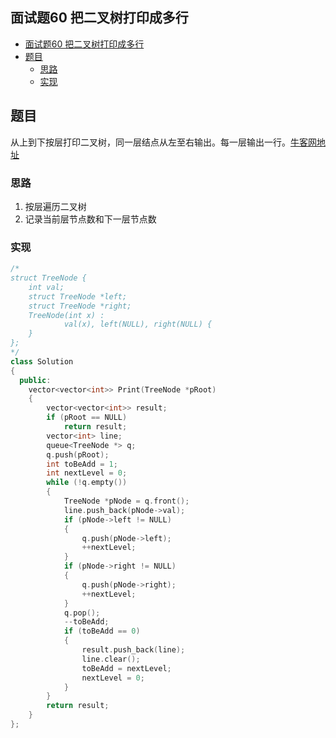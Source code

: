 ## 面试题60 把二叉树打印成多行

<!-- TOC -->

- [面试题60 把二叉树打印成多行](#面试题60-把二叉树打印成多行)
- [题目](#题目)
    - [思路](#思路)
    - [实现](#实现)

<!-- /TOC -->

## 题目

从上到下按层打印二叉树，同一层结点从左至右输出。每一层输出一行。[牛客网地址][url]

### 思路
1. 按层遍历二叉树
2. 记录当前层节点数和下一层节点数
 
### 实现

```cpp
/*
struct TreeNode {
    int val;
    struct TreeNode *left;
    struct TreeNode *right;
    TreeNode(int x) :
            val(x), left(NULL), right(NULL) {
    }
};
*/
class Solution
{
  public:
    vector<vector<int>> Print(TreeNode *pRoot)
    {
        vector<vector<int>> result;
        if (pRoot == NULL)
            return result;
        vector<int> line;
        queue<TreeNode *> q;
        q.push(pRoot);
        int toBeAdd = 1;
        int nextLevel = 0;
        while (!q.empty())
        {
            TreeNode *pNode = q.front();
            line.push_back(pNode->val);
            if (pNode->left != NULL)
            {
                q.push(pNode->left);
                ++nextLevel;
            }
            if (pNode->right != NULL)
            {
                q.push(pNode->right);
                ++nextLevel;
            }
            q.pop();
            --toBeAdd;
            if (toBeAdd == 0)
            {
                result.push_back(line);
                line.clear();
                toBeAdd = nextLevel;
                nextLevel = 0;
            }
        }
        return result;
    }
};
``` 
[url]:https://www.nowcoder.com/practice/445c44d982d04483b04a54f298796288?tpId=13&tqId=11213&rp=3&ru=/ta/coding-interviews&qru=/ta/coding-interviews/question-ranking